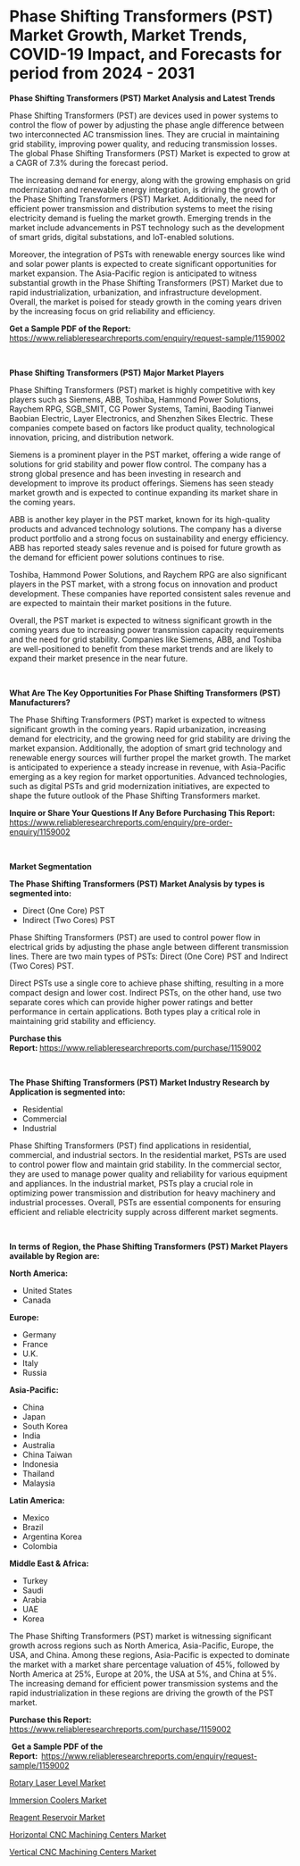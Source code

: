 <p><h1>Phase Shifting Transformers (PST) Market Growth, Market Trends, COVID-19 Impact, and Forecasts for period from 2024 - 2031</h1></p><p><strong>Phase Shifting Transformers (PST) Market Analysis and Latest Trends</strong></p>
<p><p>Phase Shifting Transformers (PST) are devices used in power systems to control the flow of power by adjusting the phase angle difference between two interconnected AC transmission lines. They are crucial in maintaining grid stability, improving power quality, and reducing transmission losses. The global Phase Shifting Transformers (PST) Market is expected to grow at a CAGR of 7.3% during the forecast period.</p><p>The increasing demand for energy, along with the growing emphasis on grid modernization and renewable energy integration, is driving the growth of the Phase Shifting Transformers (PST) Market. Additionally, the need for efficient power transmission and distribution systems to meet the rising electricity demand is fueling the market growth. Emerging trends in the market include advancements in PST technology such as the development of smart grids, digital substations, and IoT-enabled solutions.</p><p>Moreover, the integration of PSTs with renewable energy sources like wind and solar power plants is expected to create significant opportunities for market expansion. The Asia-Pacific region is anticipated to witness substantial growth in the Phase Shifting Transformers (PST) Market due to rapid industrialization, urbanization, and infrastructure development. Overall, the market is poised for steady growth in the coming years driven by the increasing focus on grid reliability and efficiency.</p></p>
<p><strong>Get a Sample PDF of the Report:&nbsp;</strong> <a href="https://www.reliableresearchreports.com/enquiry/request-sample/1159002">https://www.reliableresearchreports.com/enquiry/request-sample/1159002</a></p>
<p>&nbsp;</p>
<p><strong>Phase Shifting Transformers (PST) Major Market Players</strong></p>
<p><p>Phase Shifting Transformers (PST) market is highly competitive with key players such as Siemens, ABB, Toshiba, Hammond Power Solutions, Raychem RPG, SGB_SMIT, CG Power Systems, Tamini, Baoding Tianwei Baobian Electric, Layer Electronics, and Shenzhen Sikes Electric. These companies compete based on factors like product quality, technological innovation, pricing, and distribution network.</p><p>Siemens is a prominent player in the PST market, offering a wide range of solutions for grid stability and power flow control. The company has a strong global presence and has been investing in research and development to improve its product offerings. Siemens has seen steady market growth and is expected to continue expanding its market share in the coming years.</p><p>ABB is another key player in the PST market, known for its high-quality products and advanced technology solutions. The company has a diverse product portfolio and a strong focus on sustainability and energy efficiency. ABB has reported steady sales revenue and is poised for future growth as the demand for efficient power solutions continues to rise.</p><p>Toshiba, Hammond Power Solutions, and Raychem RPG are also significant players in the PST market, with a strong focus on innovation and product development. These companies have reported consistent sales revenue and are expected to maintain their market positions in the future.</p><p>Overall, the PST market is expected to witness significant growth in the coming years due to increasing power transmission capacity requirements and the need for grid stability. Companies like Siemens, ABB, and Toshiba are well-positioned to benefit from these market trends and are likely to expand their market presence in the near future.</p></p>
<p>&nbsp;</p>
<p><strong>What Are The Key Opportunities For Phase Shifting Transformers (PST) Manufacturers?</strong></p>
<p><p>The Phase Shifting Transformers (PST) market is expected to witness significant growth in the coming years. Rapid urbanization, increasing demand for electricity, and the growing need for grid stability are driving the market expansion. Additionally, the adoption of smart grid technology and renewable energy sources will further propel the market growth. The market is anticipated to experience a steady increase in revenue, with Asia-Pacific emerging as a key region for market opportunities. Advanced technologies, such as digital PSTs and grid modernization initiatives, are expected to shape the future outlook of the Phase Shifting Transformers market.</p></p>
<p><strong>Inquire or Share Your Questions If Any Before Purchasing This Report:</strong> <a href="https://www.reliableresearchreports.com/enquiry/pre-order-enquiry/1159002">https://www.reliableresearchreports.com/enquiry/pre-order-enquiry/1159002</a></p>
<p>&nbsp;</p>
<p><strong>Market Segmentation</strong></p>
<p><strong>The Phase Shifting Transformers (PST) Market Analysis by types is segmented into:</strong></p>
<p><ul><li>Direct (One Core) PST</li><li>Indirect (Two Cores) PST</li></ul></p>
<p><p>Phase Shifting Transformers (PST) are used to control power flow in electrical grids by adjusting the phase angle between different transmission lines. There are two main types of PSTs: Direct (One Core) PST and Indirect (Two Cores) PST. </p><p>Direct PSTs use a single core to achieve phase shifting, resulting in a more compact design and lower cost. Indirect PSTs, on the other hand, use two separate cores which can provide higher power ratings and better performance in certain applications. Both types play a critical role in maintaining grid stability and efficiency.</p></p>
<p><strong>Purchase this Report:&nbsp;</strong><a href="https://www.reliableresearchreports.com/purchase/1159002">https://www.reliableresearchreports.com/purchase/1159002</a></p>
<p>&nbsp;</p>
<p><strong>The Phase Shifting Transformers (PST) Market Industry Research by Application is segmented into:</strong></p>
<p><ul><li>Residential</li><li>Commercial</li><li>Industrial</li></ul></p>
<p><p>Phase Shifting Transformers (PST) find applications in residential, commercial, and industrial sectors. In the residential market, PSTs are used to control power flow and maintain grid stability. In the commercial sector, they are used to manage power quality and reliability for various equipment and appliances. In the industrial market, PSTs play a crucial role in optimizing power transmission and distribution for heavy machinery and industrial processes. Overall, PSTs are essential components for ensuring efficient and reliable electricity supply across different market segments.</p></p>
<p>&nbsp;</p>
<p><strong>In terms of Region, the Phase Shifting Transformers (PST) Market Players available by Region are:</strong></p>
<p>
    <p> <strong> North America: </strong>
        <ul>
            <li>United States</li>
            <li>Canada</li>
        </ul>
        </p> 
    <p> <strong> Europe: </strong>
        <ul>
            <li>Germany</li>
            <li>France</li>
            <li>U.K.</li>
            <li>Italy</li>
            <li>Russia</li>
        </ul>
        </p> 
    <p> <strong> Asia-Pacific: </strong>
        <ul>
            <li>China</li>
            <li>Japan</li>
            <li>South Korea</li>
            <li>India</li>
            <li>Australia</li>
            <li>China Taiwan</li>
            <li>Indonesia</li>
            <li>Thailand</li>
            <li>Malaysia</li>
        </ul>
        </p> 
    <p> <strong> Latin America: </strong>
        <ul>
            <li>Mexico</li>
            <li>Brazil</li>
            <li>Argentina Korea</li>
            <li>Colombia</li>
        </ul>
        </p> 
    <p> <strong> Middle East & Africa: </strong>
        <ul>
            <li>Turkey</li>
            <li>Saudi</li>
            <li>Arabia</li>
            <li>UAE</li>
            <li>Korea</li>
        </ul>
    </p>
    </p>
<p><p>The Phase Shifting Transformers (PST) market is witnessing significant growth across regions such as North America, Asia-Pacific, Europe, the USA, and China. Among these regions, Asia-Pacific is expected to dominate the market with a market share percentage valuation of 45%, followed by North America at 25%, Europe at 20%, the USA at 5%, and China at 5%. The increasing demand for efficient power transmission systems and the rapid industrialization in these regions are driving the growth of the PST market.</p></p>
<p><strong>Purchase this Report: </strong><a href="https://www.reliableresearchreports.com/purchase/1159002">https://www.reliableresearchreports.com/purchase/1159002</a></p>
<p>&nbsp;<strong>Get a Sample PDF of the Report:&nbsp;&nbsp;</strong><a href="https://www.reliableresearchreports.com/enquiry/request-sample/1159002">https://www.reliableresearchreports.com/enquiry/request-sample/1159002</a></p>
<p><strong></strong></p>
<p><p><a href="https://medium.com/p/20a918b154e3/edit">Rotary Laser Level Market</a></p><p><a href="https://medium.com/p/e3ace14796d3/edit">Immersion Coolers Market</a></p><p><a href="https://medium.com/p/375d2370db3b/edit">Reagent Reservoir Market</a></p><p><a href="https://medium.com/p/41110ca523c6/edit">Horizontal CNC Machining Centers Market</a></p><p><a href="https://medium.com/p/7158a01cfdb5/edit">Vertical CNC Machining Centers Market</a></p></p>